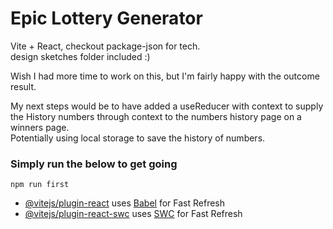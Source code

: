 # Epic Lottery Generator

Vite + React, checkout package-json for tech. \
design sketches folder included :)

Wish I had more time to work on this, but I'm fairly happy with the outcome result.

My next steps would be to have added a useReducer with context to supply the History numbers through context to the
numbers history page on a winners page. \
Potentially using local storage to save the history of numbers.

### Simply run the below to get going

```npm run first```

- [@vitejs/plugin-react](https://github.com/vitejs/vite-plugin-react/blob/main/packages/plugin-react/README.md)
  uses [Babel](https://babeljs.io/) for Fast Refresh
- [@vitejs/plugin-react-swc](https://github.com/vitejs/vite-plugin-react-swc) uses [SWC](https://swc.rs/) for Fast
  Refresh
